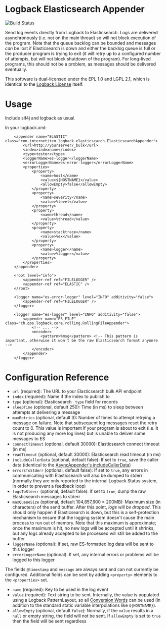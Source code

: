 Logback Elasticsearch Appender
===============================

[![Build Status](https://travis-ci.org/internetitem/logback-elasticsearch-appender.svg?branch=master)](https://travis-ci.org/internetitem/logback-elasticsearch-appender)

Send log events directly from Logback to Elasticsearch. Logs are delivered asynchronously (i.e. not on the main thread) so will not block execution of the program. Note that the queue backlog can be bounded and messages *can* be lost if Elasticsearch is down and either the backlog queue is full or the producer program is trying to exit (it will retry up to a configured number of attempts, but will not block shutdown of the program). For long-lived programs, this should not be a problem, as messages should be delivered eventually.

This software is dual-licensed under the EPL 1.0 and LGPL 2.1, which is identical to the [Logback License](http://logback.qos.ch/license.html) itself.

Usage
=====
Include slf4j and logback as usual.

In your logback.xml:

        <appender name="ELASTIC" class="com.internetitem.logback.elasticsearch.ElasticsearchAppender">
            <url>http://yourserver/_bulk</url>
            <index>indexname</index>
            <type>tester</type>
            <loggerName>es-logger</loggerName>
            <errorLoggerName>es-error-logger</errorLoggerName>
            <properties>
                <property>
                    <name>host</name>
                    <value>${HOSTNAME}</value>
                    <allowEmpty>false</allowEmpty>
                </property>
                <property>
                    <name>severity</name>
                    <value>%level</value>
                </property>
                <property>
                    <name>thread</name>
                    <value>%thread</value>
                </property>
                <property>
                    <name>stacktrace</name>
                    <value>%ex</value>
                </property>
                <property>
                    <name>logger</name>
                    <value>%logger</value>
                </property>
            </properties>
        </appender>
        
        <root level="info">
            <appender-ref ref="FILELOGGER" />
            <appender-ref ref="ELASTIC" />
        </root>
    
        <logger name="es-error-logger" level="INFO" additivity="false">
            <appender-ref ref="FILELOGGER" />
        </logger>
    
        <logger name="es-logger" level="INFO" additivity="false">
            <appender name="ES_FILE" class="ch.qos.logback.core.rolling.RollingFileAppender">
                <!-- ... -->
                <encoder>
                    <pattern>%msg</pattern> <!-- This pattern is important, otherwise it won't be the raw Elasticsearch format anyomre -->
                </encoder>
            </appender>
        </logger>



Configuration Reference
=======================

 * `url` (required): The URL to your Elasticsearch bulk API endpoint
 * `index` (required): Name if the index to publish to
 * `type` (optional): Elasticsearch `_type` field for records
 * `sleepTime` (optional, default 250): Time (in ms) to sleep between attempts at delivering a message
 * `maxRetries` (optional, default 3): Number of times to attempt retrying a message on failure. Note that subsequent log messages reset the retry count to 0. This value is important if your program is about to exit (i.e. it is not producing any more log lines) but is unable to deliver some messages to ES
 * `connectTimeout` (optional, default 30000): Elasticsearch connect timeout (in ms)
 * `readTimeout` (optional, default 30000): Elasticsearch read timeout (in ms)
 * `includeCallerData` (optional, default false): If set to `true`, save the caller data (identical to the [AsyncAppender's includeCallerData](http://logback.qos.ch/manual/appenders.html#asyncIncludeCallerData))
 * `errorsToStderr` (optional, default false): If set to `true`, any errors in communicating with Elasticsearch will also be dumped to stderr (normally they are only reported to the internal Logback Status system, in order to prevent a feedback loop)
 * `logsToStderr` (optional, default false): If set to `true`, dump the raw Elasticsearch messages to stderr
 * `maxQueueSize` (optional, default 104,857,600 = 200MB): Maximum size (in characters) of the send buffer. After this point, *logs will be dropped*. This should only happen if Elasticsearch is down, but this is a self-protection mechanism to ensure that the logging system doesn't cause the main process to run out of memory. Note that this maximum is approximate; once the maximum is hit, no new logs will be accepted until it shrinks, but any logs already accepted to be processed will still be added to the buffer
 * `loggerName` (optional): If set, raw ES-formatted log data will be sent to this logger
 * `errorLoggerName` (optional): If set, any internal errors or problems will be logged to this logger

The fields `@timestamp` and `message` are always sent and can not currently be configured. Additional fields can be sent by adding `<property>` elements to the `<properties>` set.

 * `name` (required): Key to be used in the log event
 * `value` (required): Text string to be sent. Internally, the value is populated using a Logback PatternLayout, so all [Conversion Words](http://logback.qos.ch/manual/layouts.html#conversionWord) can be used (in addition to the standard static variable interpolations like `${HOSTNAME}`).
 * `allowEmpty` (optional, default `false`): Normally, if the `value` results in a `null` or empty string, the field will not be sent. If `allowEmpty` is set to `true` then the field will be sent regardless

 
